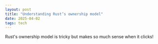 ```yaml
---
layout: post
title: "Understanding Rust’s ownership model"
date: 2025-04-02
tags: tech
---
```


Rust's ownership model is tricky but makes so much sense when it clicks!
